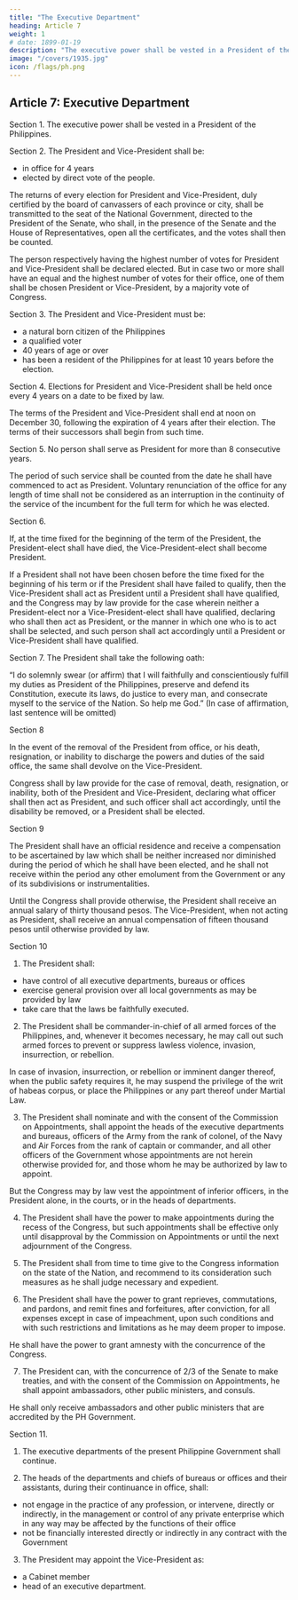 ```yaml
---
title: "The Executive Department"
heading: Article 7
weight: 1
# date: 1899-01-19
description: "The executive power shall be vested in a President of the Philippines"
image: "/covers/1935.jpg"
icon: /flags/ph.png
---
```



## Article 7: Executive Department

Section 1. The executive power shall be vested in a President of the Philippines.

Section 2. The President and Vice-President shall be:
- in office for 4 years
- elected by direct vote of the people.

The returns of every election for President and Vice-President, duly certified by the board of canvassers of each province or city, shall be transmitted to the seat of the National Government, directed to the President of the Senate, who shall, in the presence of the Senate and the House of Representatives, open all the certificates, and the votes shall then be counted. 

The person respectively having the highest number of votes for President and Vice-President shall be declared elected. But in case two or more shall have an equal and the highest number of votes for their office, one of them shall be chosen President or Vice-President, by a majority vote of Congress.

Section 3. The President and Vice-President must be:
- a natural born citizen of the Philippines
- a qualified voter
- 40 years of age or over
- has been a resident of the Philippines for at least 10 years before the election.

Section 4. Elections for President and Vice-President shall be held once every 4 years on a date to be fixed by law.

The terms of the President and Vice-President shall end at noon on December 30, following the expiration of 4 years after their election. The terms of their successors shall begin from such time.

Section 5. No person shall serve as President for more than 8 consecutive years. 

The period of such service shall be counted from the date he shall have commenced to act as President. Voluntary renunciation of the office for any length of time shall not be considered as an interruption in the continuity of the service of the incumbent for the full term for which he was elected.


Section 6. 

If, at the time fixed for the beginning of the term of the President, the President-elect shall have died, the Vice-President-elect shall become President. 

If a President shall not have been chosen before the time fixed for the beginning of his term or if the President shall have failed to qualify, then the Vice-President shall act as President until a President shall have qualified, and the Congress may by law provide for the case wherein neither a President-elect nor a Vice-President-elect shall have qualified, declaring who shall then act as President, or the manner in which one who is to act shall be selected, and such person shall act accordingly until a President or Vice-President shall have qualified.


Section 7. The President shall take the following oath:

“I do solemnly swear (or affirm) that I will faithfully and conscientiously fulfill my duties as President of the Philippines, preserve and defend its Constitution, execute its laws, do justice to every man, and consecrate myself to the service of the Nation. So help me God.” (In case of affirmation, last sentence will be omitted)

Section 8

In the event of the removal of the President from office, or his death, resignation, or inability to discharge the powers and duties of the said office, the same shall devolve on the Vice-President. 

Congress shall by law provide for the case of removal, death, resignation, or inability, both of the President and Vice-President, declaring what officer shall then act as President, and such officer shall act accordingly, until the disability be removed, or a President shall be elected.


Section 9

The President shall have an official residence and receive a compensation to be ascertained by law which shall be neither increased nor diminished during the period of which he shall have been elected, and he shall not receive within the period any other emolument from the Government or any of its subdivisions or instrumentalities. 

Until the Congress shall provide otherwise, the President shall receive an annual salary of thirty thousand pesos. The Vice-President, when not acting as President, shall receive an annual compensation of fifteen thousand pesos until otherwise provided by law.

Section 10

1. The President shall:
- have control of all executive departments, bureaus or offices
- exercise general provision over all local governments as may be provided by law
- take care that the laws be faithfully executed.


2. The President shall be commander-in-chief of all armed forces of the Philippines, and, whenever it becomes necessary, he may call out such armed forces to prevent or suppress lawless violence, invasion, insurrection, or rebellion. 

In case of invasion, insurrection, or rebellion or imminent danger thereof, when the public safety requires it, he may suspend the privilege of the writ of habeas corpus, or place the Philippines or any part thereof under Martial Law.

3. The President shall nominate and with the consent of the Commission on Appointments, shall appoint the heads of the executive departments and bureaus, officers of the Army from the rank of colonel, of the Navy and Air Forces from the rank of captain or commander, and all other officers of the Government whose appointments are not herein otherwise provided for, and those whom he may be authorized by law to appoint. 

But the Congress may by law vest the appointment of inferior officers, in the President alone, in the courts, or in the heads of departments.

4. The President shall have the power to make appointments during the recess of the Congress, but such appointments shall be effective only until disapproval by the Commission on Appointments or until the next adjournment of the Congress.

5. The President shall from time to time give to the Congress information on the state of the Nation, and recommend to its consideration such measures as he shall judge necessary and expedient.

6. The President shall have the power to grant reprieves, commutations, and pardons, and remit fines and forfeitures, after conviction, for all expenses except in case of impeachment, upon such conditions and with such restrictions and limitations as he may deem proper to impose. 

He shall have the power to grant amnesty with the concurrence of the Congress.


7. The President can, with the concurrence of 2/3 of the Senate to make treaties, and with the consent of the Commission on Appointments, he shall appoint ambassadors, other public ministers, and consuls. 

He shall only receive ambassadors and other public ministers that are accredited by the PH Government.


Section 11. 

1. The executive departments of the present Philippine Government shall continue<!--  as now authorized by law until the Congress shall provide otherwise -->.

2. The heads of the departments and chiefs of bureaus or offices and their assistants, during their continuance in office, shall:
- not engage in the practice of any profession, or intervene, directly or indirectly, in the management or control of any private enterprise which in any way may be affected by the functions of their office
- not be financially interested directly or indirectly in any contract with the Government<!-- , or any subdivision or instrumentality thereof. -->

3. The President may appoint the Vice-President as:
- a Cabinet member
- head of an executive department.
